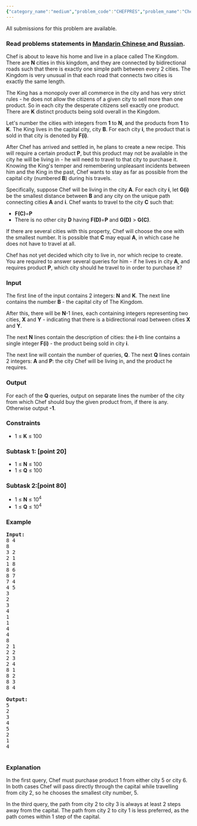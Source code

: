 ```yaml
---
{"category_name":"medium","problem_code":"CHEFPRES","problem_name":"Chef Under Pressure","languages_supported":{"0":"ADA","1":"ASM","2":"BASH","3":"BF","4":"C","5":"C99 strict","6":"CAML","7":"CLOJ","8":"CLPS","9":"CPP 4.3.2","10":"CPP 4.9.2","11":"CPP14","12":"CS2","13":"D","14":"ERL","15":"FORT","16":"FS","17":"GO","18":"HASK","19":"ICK","20":"ICON","21":"JAVA","22":"JS","23":"LISP clisp","24":"LISP sbcl","25":"LUA","26":"NEM","27":"NICE","28":"NODEJS","29":"PAS fpc","30":"PAS gpc","31":"PERL","32":"PERL6","33":"PHP","34":"PIKE","35":"PRLG","36":"PYTH","37":"PYTH 3.4","38":"RUBY","39":"SCALA","40":"SCM guile","41":"SCM qobi","42":"ST","43":"TCL","44":"TEXT","45":"WSPC"},"max_timelimit":"1 - 2","source_sizelimit":50000,"problem_author":"kamranmaharov ","problem_tester":"shiplu","date_added":"9-09-2012","tags":{"0":"dec14","1":"dfs","2":"kamranmaharov","3":"medium","4":"tree"},"editorial_url":"http://discuss.codechef.com/problems/CHEFPRES","time":{"view_start_date":1418643510,"submit_start_date":1418643510,"visible_start_date":1418643510,"end_date":1735669800},"layout":"problem"}
---
```

<span class="solution-visible-txt">All submissions for this problem are available.</span><h3> Read problems statements in <a target="_blank" href="http://www.codechef.com/download/translated/DEC14/mandarin/CHEFPRES.pdf">Mandarin Chinese </a> and <a target="_blank" href="http://www.codechef.com/download/translated/DEC14/russian/CHEFPRES.pdf">Russian</a>.</h3>


<p>Chef is about to leave his home and live in a place called The Kingdom. There are <b>N</b> cities in this kingdom, and they are connected by bidirectional roads such that there is exactly one simple path between every 2 cities. The Kingdom is very unusual in that each road that connects two cities is exactly the same length.</p>

<p>The King has a monopoly over all commerce in the city and has very strict rules - he does not allow the citizens of a given city to sell more than one product. So in each city the desperate citizens sell exactly one product. There are <b>K</b> distinct products being sold overall in the Kingdom.</p>

<p>Let's number the cities with integers from <b>1</b> to <b>N</b>, and the products from <b>1</b> to <b>K</b>. The King lives in the capital city, city <b>B</b>. For each city <b>i</b>, the product that is sold in that city is denoted by <b>F(i)</b>.</p>

<p>After Chef has arrived and settled in, he plans to create a new recipe. This will require a certain product <b>P</b>, but this product may not be available in the city he will be living in - he will need to travel to that city to purchase it. Knowing the King's temper and remembering unpleasant incidents between him and the King in the past, Chef wants to stay as far as possible from the capital city (numbered <b>B</b>) during his travels.</p>

<p>Specifically, suppose Chef will be living in the city <b>A</b>. For each city <b>i</b>, let <b>G(i)</b> be the smallest distance between <b>B</b> and any city on the unique path connecting cities <b>A</b> and <b>i</b>. Chef wants to travel to the city <b>C</b> such that:

<ul>
	<li><b>F(C)</b>=<b>P</b>
	<li>There is no other city <b>D</b> having <b>F(D)</b>=<b>P</b> and <b>G(D)</b> &gt; <b>G(C)</b>.</li>
</ul>
<p></p>
<p>If there are several cities with this property, Chef will choose the one with the smallest number. It is possible that <b>C</b> may equal <b>A</b>, in which case he does not have to travel at all.</p>

<p>Chef has not yet decided which city to live in, nor which recipe to create. You are required to answer several queries for him - if he lives in city <b>A</b>, and requires product <b>P</b>, which city should he travel to in order to purchase it?</p>

<h3>Input</h3>
<p>The first line of the input contains 2 integers: <b>N</b> and <b>K</b>. The next line contains the number <b>B</b> - the capital city of The Kingdom.</p>

<p>After this, there will be <b>N</b>-1 lines, each containing integers representing two cities, <b>X</b> and <b>Y</b> - indicating that there is a bidirectional road between cities <b>X</b> and <b>Y</b>.</p>

<p>The next <b>N</b> lines contain the description of cities: the <b>i</b>-th line contains a single integer <b>F(i)</b> - the product being sold in city <b>i</b>.</p>

<p>The next line will contain the number of queries, <b>Q</b>. The next <b>Q</b> lines contain 2 integers: <b>A</b> and <b>P</b>: the city Chef will be living in, and the product he requires.</p>

<h3>Output</h3>

<p>For each of the <b>Q</b> queries, output on separate lines the number of the city from which Chef should buy the given product from, if there is any. Otherwise output <b>-1</b>.</p>

<h3>Constraints</h3>
<ul>
<li>1 ≤ <b>K</b> ≤ 100</li>
</ul>
<h3>Subtask 1: [point 20]</h3>
<ul>
<li>1 ≤ <b>N</b> ≤ 100</li>
<li>1 ≤ <b>Q</b> ≤ 100</li>
</ul>
<h3>Subtask 2:[point 80]</h3>
<ul>
<li>1 ≤ <b>N</b> ≤ 10<sup>4</sup></li>
<li>1 ≤ <b>Q</b> ≤ 10<sup>4</sup></li>
</ul>

<h3>Example</h3>

<pre>
<b>Input:</b>
8 4
8
3 2
2 1
1 8
8 6
8 7
7 4
4 5
3
2
3
4
1
1
4
4
8
2 1
2 2
2 3
2 4
8 1
8 2
8 3
8 4

<b>Output:</b>
5
2
3
4
5
2
1
4

</pre>

<h3>Explanation</h3>

<p>In the first query, Chef must purchase product 1 from either city 5 or city 6. In both cases Chef will pass directly through the capital while travelling from city 2, so he chooses the smallest city number, 5.</p>

<p>In the third query, the path from city 2 to city 3 is always at least 2 steps away from the capital. The path from city 2 to city 1 is less preferred, as the path comes within 1 step of the capital.</p>
